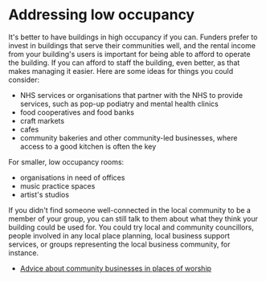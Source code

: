 # Addressing low occupancy

It's better to have buildings in high occupancy if you can.  Funders prefer to invest in buildings that serve their communities well, and the rental income from your building's users is important for being able to afford to operate the building. If you can afford to staff the building, even better, as that makes managing it easier.  Here are some ideas for things you could consider:

- NHS services or organisations that partner with the NHS to provide services, such as pop-up podiatry and mental health clinics 
- food cooperatives and food banks
- craft markets
- cafes
- community bakeries and other community-led businesses, where access to a good kitchen is often the key

For smaller, low occupancy rooms:
- organisations in need of offices
- music practice spaces
- artist's studios


If you didn't find someone well-connected in the local community to be a member of your group, you can still talk to them about what they think your building could be used for.  You could try local and community councillors, people involved in any local place planning, local business support services, or groups representing the local business community, for instance.

- [Advice about community businesses in places of worship](https://plunkett.co.uk/community-businesses-in-places-of-worship/)